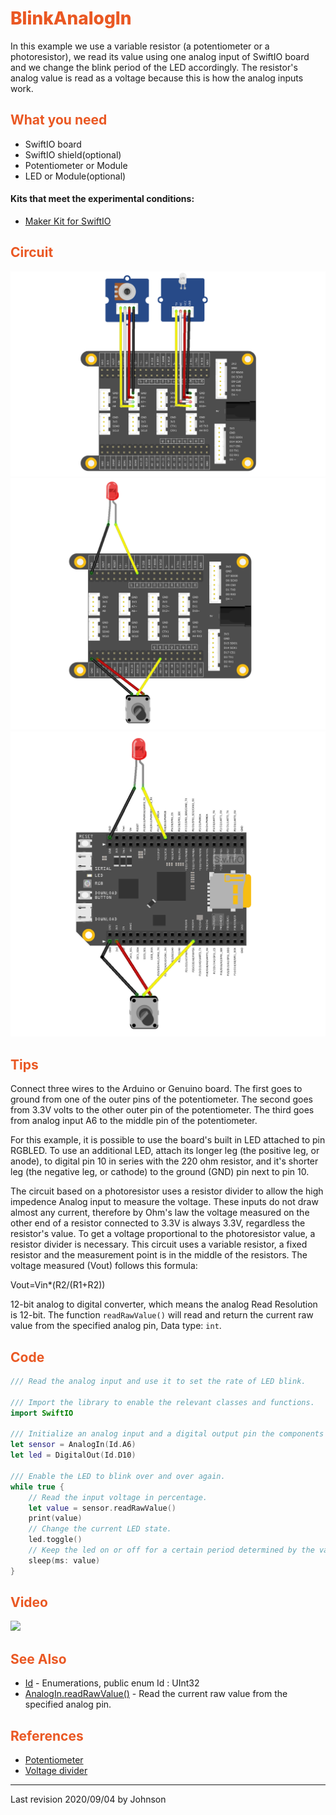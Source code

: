 # <span style="color:#EA5823;font-weight:800">BlinkAnalogIn</span>

In this example we use a variable resistor (a potentiometer or a photoresistor), we read its value using one analog input of SwiftIO board and we change the blink period of the LED accordingly. The resistor's analog value is read as a voltage because this is how the analog inputs work.

## <span style="color:#EA5823;font-weight:700">What you need</span>
- SwiftIO board
- SwiftIO shield(optional)
- Potentiometer or Module
- LED or Module(optional)
#### Kits that meet the experimental conditions: 
- [Maker Kit for SwiftIO](https://www.madmachine.io/product-page/maker-kit-for-swiftio)

## <span style="color:#EA5823;font-weight:700">Circuit</span>

![](../../.gitbook/assets/BlinkAnalogIn/01.png#width-full)
![](../../.gitbook/assets/BlinkAnalogIn/02.png)
![](../../.gitbook/assets/BlinkAnalogIn/03.png)

## <span style="color:#EA5823;font-weight:700">Tips</span>

Connect three wires to the Arduino or Genuino board. The first goes to ground from one of the outer pins of the potentiometer. The second goes from 3.3V volts to the other outer pin of the potentiometer. The third goes from analog input A6 to the middle pin of the potentiometer. 

For this example, it is possible to use the board's built in LED attached to pin RGBLED. To use an additional LED, attach its longer leg (the positive leg, or anode), to digital pin 10 in series with the 220 ohm resistor, and it's shorter leg (the negative leg, or cathode) to the ground (GND) pin next to pin 10.

The circuit based on a photoresistor uses a resistor divider to allow the high impedence Analog input to measure the voltage. These inputs do not draw almost any current, therefore by Ohm's law the voltage measured on the other end of a resistor connected to 3.3V is always 3.3V, regardless the resistor's value. To get a voltage proportional to the photoresistor value, a resistor divider is necessary. This circuit uses a variable resistor, a fixed resistor and the measurement point is in the middle of the resistors. The voltage measured (Vout) follows this formula:

Vout=Vin*(R2/(R1+R2))

12-bit analog to digital converter, which means the analog Read Resolution is 12-bit. The function <code>readRawValue()</code> will read and return the current raw value from the specified analog pin, Data type: <code>int</code>.

## <span style="color:#EA5823;font-weight:700">Code</span>



```swift
/// Read the analog input and use it to set the rate of LED blink.

/// Import the library to enable the relevant classes and functions.
import SwiftIO

/// Initialize an analog input and a digital output pin the components are connected to,
let sensor = AnalogIn(Id.A6)
let led = DigitalOut(Id.D10)

/// Enable the LED to blink over and over again.
while true {
    // Read the input voltage in percentage.
    let value = sensor.readRawValue()
    print(value)
    // Change the current LED state.
    led.toggle()
    // Keep the led on or off for a certain period determined by the value you get.
    sleep(ms: value)
}


```


## <span style="color:#EA5823;font-weight:700">Video</span>

![](../../.gitbook/assets/BlinkAnalogIn01.gif)

## <span style="color:#EA5823;font-weight:700">See Also</span>

- [Id](https://swiftioapi.madmachine.io/Enums/Id.html) - Enumerations, public enum Id : UInt32
- [AnalogIn.readRawValue()](https://swiftioapi.madmachine.io/Classes/AnalogIn.html#/s:7SwiftIO8AnalogInC12readRawValueSiyF) - Read the current raw value from the specified analog pin.

## <span style="color:#EA5823;font-weight:700">References</span>

- [Potentiometer](https://en.wikipedia.org/wiki/Potentiometer)
- [Voltage divider](https://en.wikipedia.org/wiki/Voltage_divider)

---
Last revision 2020/09/04 by Johnson